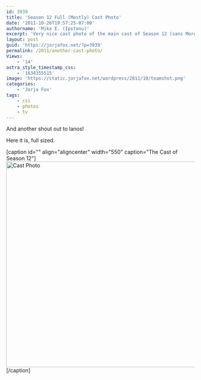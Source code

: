 ```yaml
---
id: 3939
title: 'Season 12 Full (Mostly) Cast Photo'
date: '2011-10-26T19:57:25-07:00'
authorname: 'Mika E. (Ipstenu)'
excerpt: 'Very nice cast photo of the main cast of Season 12 (sans Morgan and the lab rats).'
layout: post
guid: 'https://jorjafox.net/?p=3939'
permalink: /2011/another-cast-photo/
Views:
    - '14'
astra_style_timestamp_css:
    - '1634355515'
image: 'https://static.jorjafox.net/wordpress/2011/10/teamshot.png'
categories:
    - 'Jorja Fox'
tags:
    - csi
    - photos
    - tv
---
```


And another shout out to lanos!

Here it is, full sized.

[caption id="" align="aligncenter" width="550" caption="The Cast of Season 12"]<a href="https://jorjafox.net/gallery/tv/csi/pub/s12/stills/0003-cast.jpg"><img class=" " title="Cast Photo" src="https://jorjafox.net/gallery/albums/tv/csi/pub/s12/stills/0003-cast.jpg" alt="Cast Photo" width="550" /></a>[/caption]
